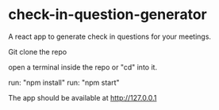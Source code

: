 # check-in-question-generator

A react app to generate check in questions for your meetings.

Git clone the repo

open a terminal inside the repo or "cd" into it.

run: "npm install"
run: "npm start"

The app should be available at http://127.0.0.1
